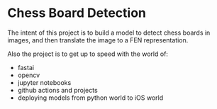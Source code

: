 # Chess Board Detection

The intent of this project is to build a model to detect chess boards in images,
and then translate the image to a FEN representation.

Also the project is to get up to speed with the world of:

* fastai
* opencv
* jupyter notebooks
* github actions and projects
* deploying models from python world to iOS world
